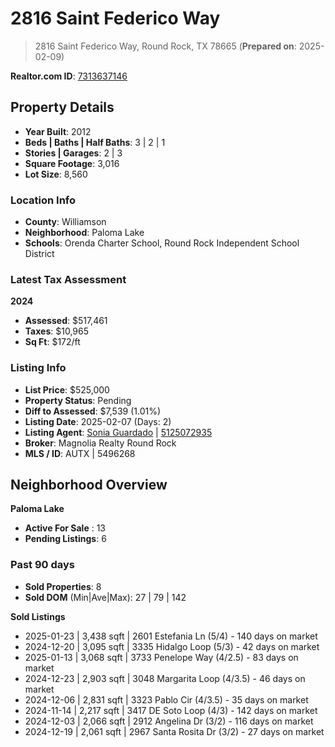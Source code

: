 # 2816 Saint Federico Way

> 2816 Saint Federico Way, Round Rock, TX 78665
> (**Prepared on**: 2025-02-09)

**Realtor.com ID**: [7313637146](https://www.realtor.com/realestateandhomes-detail/2816-Saint-Federico-Way_Round-Rock_TX_78665_M73136-37146)

## Property Details
- **Year Built**: 2012
- **Beds | Baths | Half Baths**: 3 | 2 | 1
- **Stories | Garages**: 2 | 3
- **Square Footage**: 3,016
- **Lot Size**: 8,560

### Location Info
- **County**: Williamson
- **Neighborhood**: Paloma Lake
- **Schools**: Orenda Charter School, Round Rock Independent School District

### Latest Tax Assessment
**2024**
- **Assessed**: $517,461
- **Taxes**: $10,965
- **Sq Ft**: $172/ft


### Listing Info
- **List Price**: $525,000
- **Property Status**: Pending
- **Diff to Assessed**: $7,539 (1.01%)
- **Listing Date**: 2025-02-07 (Days: 2)
- **Listing Agent**: [Sonia Guardado](mailto:Sonia@MagnoliaRealty.com) | [5125072935](callto:5125072935)
- **Broker**: Magnolia Realty Round Rock
- **MLS / ID**: AUTX | 5496268
## Neighborhood Overview
**Paloma Lake**
- **Active For Sale** : 13
- **Pending Listings**: 6

### Past 90 days
- **Sold Properties**: 8
- **Sold DOM** (Min|Ave|Max): 27 | 79 | 142

**Sold Listings**
- 2025-01-23 | 3,438 sqft | 2601 Estefania Ln (5/4) - 140 days on market
- 2024-12-20 | 3,095 sqft | 3335 Hidalgo Loop (5/3) - 42 days on market
- 2025-01-13 | 3,068 sqft | 3733 Penelope Way (4/2.5) - 83 days on market
- 2024-12-23 | 2,903 sqft | 3048 Margarita Loop (4/3.5) - 46 days on market
- 2024-12-06 | 2,831 sqft | 3323 Pablo Cir (4/3.5) - 35 days on market
- 2024-11-14 | 2,217 sqft | 3417 DE Soto Loop (4/3) - 142 days on market
- 2024-12-03 | 2,066 sqft | 2912 Angelina Dr (3/2) - 116 days on market
- 2024-12-19 | 2,061 sqft | 2967 Santa Rosita Dr (3/2) - 27 days on market
